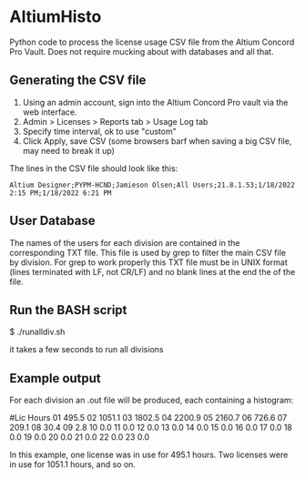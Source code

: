 # AltiumHisto

Python code to process the license usage CSV file from the Altium Concord Pro Vault. Does not require mucking about with databases and all that.

## Generating the CSV file

1. Using an admin account, sign into the Altium Concord Pro vault via the web interface.
2. Admin > Licenses > Reports tab > Usage Log tab
3. Specify time interval, ok to use "custom" 
4. Click Apply, save CSV (some browsers barf when saving a big CSV file, may need to break it up)

The lines in the CSV file should look like this:

	Altium Designer;PYPM-HCND;Jamieson Olsen;All Users;21.8.1.53;1/18/2022 2:15 PM;1/18/2022 6:21 PM

## User Database

The names of the users for each division are contained in the corresponding TXT file. This file is used by grep to filter the main CSV file by division. For grep to work properly this TXT file must be in UNIX format (lines terminated with LF, not CR/LF) and no blank lines at the end the of the file.

## Run the BASH script

$ ./runalldiv.sh

it takes a few seconds to run all divisions

## Example output

For each division an .out file will be produced, each containing a histogram:

#Lic    Hours
01      495.5
02      1051.1
03      1802.5
04      2200.9
05      2160.7
06      726.6
07      209.1
08      30.4
09      2.8
10      0.0
11      0.0
12      0.0
13      0.0
14      0.0
15      0.0
16      0.0
17      0.0
18      0.0
19      0.0
20      0.0
21      0.0
22      0.0
23      0.0

In this example, one license was in use for 495.1 hours. Two licenses were in use for 1051.1 hours, and so on.



